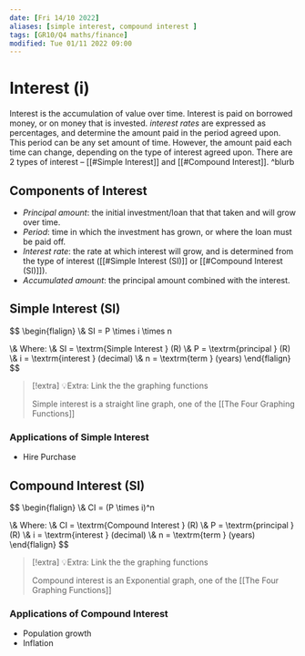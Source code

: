 ```yaml
---
date: [Fri 14/10 2022]
aliases: [simple interest, compound interest ]
tags: [GR10/Q4 maths/finance]
modified: Tue 01/11 2022 09:00
---
```

# Interest (i)
Interest is the accumulation of value over time. Interest is paid on borrowed money, or on money that is invested. *interest rates* are expressed as percentages, and determine the amount paid in the period agreed upon. This period can be any set amount of time. However, the amount paid each time can change, depending on the type of interest agreed upon. There are 2 types of interest – [[#Simple Interest]] and [[#Compound Interest]]. ^blurb

## Components of Interest
- *Principal amount*: the initial investment/loan that that taken and will grow over time. 
 - *Period*: time in which the investment has grown, or where the loan must be paid off. 
- *Interest rate*: the rate at which interest will grow, and is determined from the type of interest ([[#Simple Interest (SI)]] or [[#Compound Interest (SI)]]). 
- *Accumulated amount*:  the principal amount combined with the interest. 


## Simple Interest (SI)
$$
\begin{flalign}
\\& SI = P \times i \times n

\\& Where:
\\& SI = \textrm{Simple Interest } (R)
\\& P = \textrm{principal } (R)
\\& i = \textrm{interest } (decimal)
\\& n = \textrm{term } (years)
\end{flalign}
$$

> [!extra] 💡Extra: Link the the graphing functions
> 
> Simple interest is a straight line graph, one of the [[The Four Graphing Functions]]

### Applications of Simple Interest
- Hire Purchase

## Compound Interest (SI)
$$
\begin{flalign}
\\& CI = (P \times i)^n

\\& Where:
\\& CI = \textrm{Compound Interest } (R)
\\& P = \textrm{principal } (R)
\\& i = \textrm{interest } (decimal)
\\& n = \textrm{term } (years)
\end{flalign}
$$

> [!extra] 💡Extra: Link the the graphing functions
> 
> Compound interest is an Exponential graph, one of the [[The Four Graphing Functions]]

### Applications of Compound Interest
- Population growth
- Inflation

